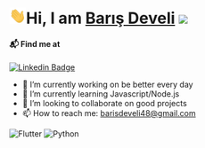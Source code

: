 <h1> <img src="https://raw.githubusercontent.com/ABSphreak/ABSphreak/master/gifs/Hi.gif" width="30px">Hi, I am <a href="https://github.com/barisdvl">Barış Develi</a> <img src="https://emojis.slackmojis.com/emojis/images/1531849430/4246/blob-sunglasses.gif?1531849430" width="30px"></h1>
</h1>

#### 📬 Find me at
[![Linkedin Badge](https://img.shields.io/badge/-LinkedIn-blue?style=flat-square&logo=Linkedin&logoColor=white&link=https://www.linkedin.com/in/barisdeveli/)](https://www.linkedin.com/in/barisdeveli/)

- 🔭 I’m currently working on be better every day 
- 🌱 I’m currently learning Javascript/Node.js
- 👯 I’m looking to collaborate on good projects 
- 📫 How to reach me: barisdeveli48@gmail.com

![Flutter](https://img.shields.io/badge/Flutter-%2302569B.svg?style=flat&&logo=Flutter&logoColor=white)
![Python](https://img.shields.io/badge/Python-%23FA7343.svg?style=flat&e&logo=python&logoColor=white)



